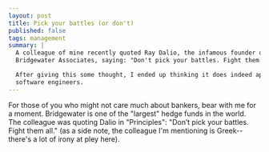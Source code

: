 ```yaml
---
layout: post
title: Pick your battles (or don't)
published: false
tags: management
summary: |
  A colleague of mine recently quoted Ray Dalio, the infamous founder of
  Bridgewater Associates, saying: "Don't pick your battles. Fight them all."

  After giving this some thought, I ended up thinking it does indeed apply to us
  software engineers.
---
```



For those of you who might not care much about bankers, bear with me for a moment.
Bridgewater is one of the "largest" hedge funds in the world.
The colleague was quoting Dalio in "Principles": "Don’t pick your battles. Fight them all."
(as a side note, the colleague I'm mentioning is Greek--there's a lot of irony at pley here).

